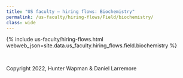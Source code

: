 ```yaml
---
title: "US faculty — hiring flows: Biochemistry"
permalink: /us-faculty/hiring-flows/Field/biochemistry/
class: wide
---
```


{% include us-faculty/hiring-flows.html webweb_json=site.data.us_faculty.hiring_flows.field.biochemistry %}

<br>

Copyright 2022, Hunter Wapman & Daniel Larremore